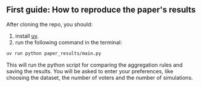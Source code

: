 ## First guide: How to reproduce the paper's results
After cloning the repo, you should:
1. install [uv](https://docs.astral.sh/uv/).
2. run the following command in the terminal:
 ```bash session 
 uv run python paper_results/main.py
 ```
  This will run the python script for comparing the aggregation rules and saving the results. You will be asked to enter your preferences, like choosing the dataset, the number of voters and the number of simulations.